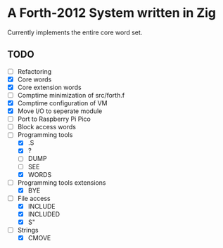 # A Forth-2012 System written in Zig

Currently implements the entire core word set.

## TODO

- [ ] Refactoring <!-- Note to future self: This can never be checked off -->
- [X] Core words
- [X] Core extension words
- [ ] Comptime minimization of src/forth.f
- [X] Comptime configuration of VM
- [X] Move I/O to seperate module
- [ ] Port to Raspberry Pi Pico
- [ ] Block access words
- [ ] Programming tools
  - [X] .S
  - [X] ?
  - [ ] DUMP
  - [ ] SEE
  - [X] WORDS
- [ ] Programming tools extensions
  - [X] BYE
- [ ] File access
  - [X] INCLUDE
  - [X] INCLUDED
  - [X] S"
- [ ] Strings
  - [X] CMOVE
